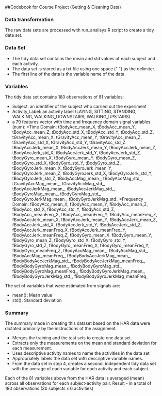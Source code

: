 ##Codebook for Course Project (Getting & Cleaning Data)

### Data transformation

The raw data sets are processed with run_analisys.R script to create a tidy data set.

### Data Set
* The tidy data set contains the mean and std values of each subject and each activity.
* The data set is stored as a txt file using one space (" ") as the delimiter.
* The first line of the data is the variable name of the data.

### Variables

The tidy data set contains 180 observations of 81 variables:
* Subject: an identifier of the subject who carried out the experiment
* Activity_Label: an activity label (LAYING, SITTING, STANDING, WALKING, WALKING_DOWNSTAIRS, WALKING_UPSTAIRS)
* a 79 features vector with time and frequency domain signal variables (num):
		*Time Domain:
			tBodyAcc_mean_X,
			tBodyAcc_mean_Y,
			tBodyAcc_mean_Z,
			tBodyAcc_std_X,
			tBodyAcc_std_Y,
			tBodyAcc_std_Z.
			tGravityAcc_mean_X,
			tGravityAcc_mean_Y,
			tGravityAcc_mean_Z,
			tGravityAcc_std_X,
			tGravityAcc_std_Y,
			tGravityAcc_std_Z.
			tBodyAccJerk_mean_X,
			tBodyAccJerk_mean_Y,
			tBodyAccJerk_mean_Z,
			tBodyAccJerk_std_X,
			tBodyAccJerk_std_Y,
			tBodyAccJerk_std_Z.
			tBodyGyro_mean_X,
			tBodyGyro_mean_Y,
			tBodyGyro_mean_Z,
			tBodyGyro_std_X,
			tBodyGyro_std_Y,
			tBodyGyro_std_Z,
			tBodyGyroJerk_mean_X,
			tBodyGyroJerk_mean_Y,
			tBodyGyroJerk_mean_Z,
			tBodyGyroJerk_std_X,
			tBodyGyroJerk_std_Y,
			tBodyGyroJerk_std_Z,
			tBodyAccMag_mean_,
			tBodyAccMag_std_,
			tGravityAccMag_mean_,
			tGravityAccMag_std_,
			tBodyAccJerkMag_mean_,
			tBodyAccJerkMag_std_,
			tBodyGyroMag_mean_,
			tBodyGyroMag_std_,
			tBodyGyroJerkMag_mean_,
			tBodyGyroJerkMag_std_
		*Frequency Domain:
			fBodyAcc_mean_X,
			fBodyAcc_mean_Y,
			fBodyAcc_mean_Z,
			fBodyAcc_std_X,
			fBodyAcc_std_Y,
			fBodyAcc_std_Z,
			fBodyAcc_meanFreq_X,
			fBodyAcc_meanFreq_Y,
			fBodyAcc_meanFreq_Z,
			fBodyAccJerk_mean_X,
			fBodyAccJerk_mean_Y,
			fBodyAccJerk_mean_Z,
			fBodyAccJerk_std_X,
			fBodyAccJerk_std_Y,
			fBodyAccJerk_std_Z,
			fBodyAccJerk_meanFreq_X,
			fBodyAccJerk_meanFreq_Y,
			fBodyAccJerk_meanFreq_Z,
			fBodyGyro_mean_X,
			fBodyGyro_mean_Y,
			fBodyGyro_mean_Z,
			fBodyGyro_std_X,
			fBodyGyro_std_Y,
			fBodyGyro_std_Z,
			fBodyGyro_meanFreq_X,
			fBodyGyro_meanFreq_Y,
			fBodyGyro_meanFreq_Z,
			fBodyAccMag_mean_,
			fBodyAccMag_std_,
			fBodyAccMag_meanFreq_,
			fBodyBodyAccJerkMag_mean_,
			fBodyBodyAccJerkMag_std_,
			fBodyBodyAccJerkMag_meanFreq_,
			fBodyBodyGyroMag_mean_,
			fBodyBodyGyroMag_std_,
			fBodyBodyGyroMag_meanFreq_,
			fBodyBodyGyroJerkMag_mean_,
			fBodyBodyGyroJerkMag_std_,
			fBodyBodyGyroJerkMag_meanFreq_

The set of variables that were estimated from signals are: 
* mean(): Mean value
* std(): Standard deviation

### Summary

The summary made in creating this dataset based on the HAR data were dictated primarily by the instructions of the assignment.
* Merges the training and the test sets to create one data set.
* Extracts only the measurements on the mean and standard deviation for each measurement. 
* Uses descriptive activity names to name the activities in the data set
* Appropriately labels the data set with descriptive variable names. 
* From the data set in step 4, creates a second, independent tidy data set with the average of each variable for each activity and each subject.

Each of the 81 variables above from the HAR data is averaged (mean) across all observations for each subject-activity pair. Result - in a total of 180 observations (30 subjects x 6 activities)